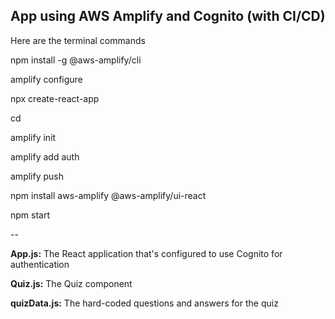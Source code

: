 App using AWS Amplify and Cognito (with CI/CD)
-
Here are the terminal commands

npm install -g @aws-amplify/cli

amplify configure

npx create-react-app <name of your app>

cd <name of your app>

amplify init

amplify add auth

amplify push

npm install aws-amplify @aws-amplify/ui-react

npm start

--

**App.js:** The React application that's configured to use Cognito for authentication

**Quiz.js:** The Quiz component

**quizData.js:** The hard-coded questions and answers for the quiz
